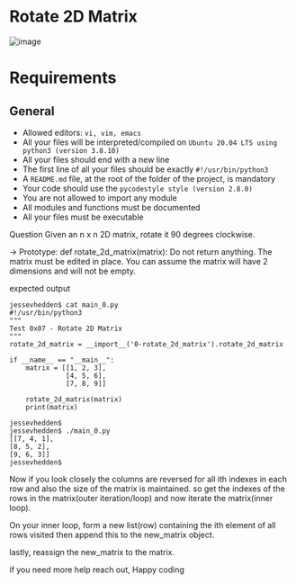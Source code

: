 # Rotate 2D Matrix
![image](https://github.com/ugoem/alx-interview/assets/24642339/983ccab2-3cce-4aab-bfab-5cc73f27e170)

# Requirements
## General
* Allowed editors: ``vi, vim, emacs``
* All your files will be interpreted/compiled on ``Ubuntu 20.04 LTS using python3 (version 3.8.10)``
* All your files should end with a new line
* The first line of all your files should be exactly ``#!/usr/bin/python3``
* A ``README.md`` file, at the root of the folder of the project, is mandatory
* Your code should use the ``pycodestyle style (version 2.8.0)``
* You are not allowed to import any module
* All modules and functions must be documented
* All your files must be executable

Question
Given an n x n 2D matrix, rotate it 90 degrees clockwise.

-> Prototype: def rotate_2d_matrix(matrix): Do not return anything. The matrix must be edited in place. You can assume the matrix will have 2 dimensions and will not be empty.

expected output

```
jessevhedden$ cat main_0.py
#!/usr/bin/python3
"""
Test 0x07 - Rotate 2D Matrix
"""
rotate_2d_matrix = __import__('0-rotate_2d_matrix').rotate_2d_matrix

if __name__ == "__main__":
    matrix = [[1, 2, 3],
              [4, 5, 6],
              [7, 8, 9]]

    rotate_2d_matrix(matrix)
    print(matrix)

jessevhedden$
jessevhedden$ ./main_0.py
[[7, 4, 1],
[8, 5, 2],
[9, 6, 3]]
jessevhedden$
```
Now if you look closely the columns are reversed for all ith indexes in each row and also the size of the matrix is maintained. so get the indexes of the rows in the matrix(outer iteration/loop) and now iterate the matrix(inner loop).

On your inner loop, form a new list(row) containing the ith element of all rows visited then append this to the new_matrix object.

lastly, reassign the new_matrix to the matrix.

if you need more help reach out, Happy coding
